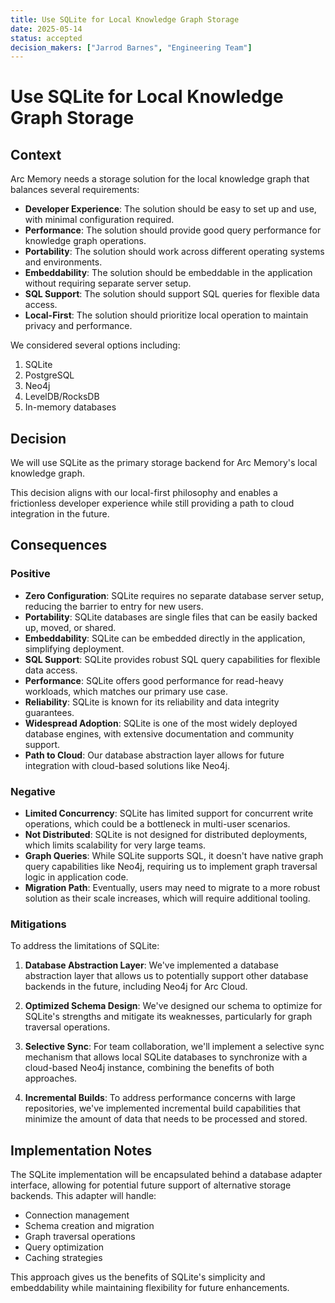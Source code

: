 ```yaml
---
title: Use SQLite for Local Knowledge Graph Storage
date: 2025-05-14
status: accepted
decision_makers: ["Jarrod Barnes", "Engineering Team"]
---
```


# Use SQLite for Local Knowledge Graph Storage

## Context

Arc Memory needs a storage solution for the local knowledge graph that balances several requirements:

- **Developer Experience**: The solution should be easy to set up and use, with minimal configuration required.
- **Performance**: The solution should provide good query performance for knowledge graph operations.
- **Portability**: The solution should work across different operating systems and environments.
- **Embeddability**: The solution should be embeddable in the application without requiring separate server setup.
- **SQL Support**: The solution should support SQL queries for flexible data access.
- **Local-First**: The solution should prioritize local operation to maintain privacy and performance.

We considered several options including:
1. SQLite
2. PostgreSQL
3. Neo4j
4. LevelDB/RocksDB
5. In-memory databases

## Decision

We will use SQLite as the primary storage backend for Arc Memory's local knowledge graph.

This decision aligns with our local-first philosophy and enables a frictionless developer experience while still providing a path to cloud integration in the future.

## Consequences

### Positive

- **Zero Configuration**: SQLite requires no separate database server setup, reducing the barrier to entry for new users.
- **Portability**: SQLite databases are single files that can be easily backed up, moved, or shared.
- **Embeddability**: SQLite can be embedded directly in the application, simplifying deployment.
- **SQL Support**: SQLite provides robust SQL query capabilities for flexible data access.
- **Performance**: SQLite offers good performance for read-heavy workloads, which matches our primary use case.
- **Reliability**: SQLite is known for its reliability and data integrity guarantees.
- **Widespread Adoption**: SQLite is one of the most widely deployed database engines, with extensive documentation and community support.
- **Path to Cloud**: Our database abstraction layer allows for future integration with cloud-based solutions like Neo4j.

### Negative

- **Limited Concurrency**: SQLite has limited support for concurrent write operations, which could be a bottleneck in multi-user scenarios.
- **Not Distributed**: SQLite is not designed for distributed deployments, which limits scalability for very large teams.
- **Graph Queries**: While SQLite supports SQL, it doesn't have native graph query capabilities like Neo4j, requiring us to implement graph traversal logic in application code.
- **Migration Path**: Eventually, users may need to migrate to a more robust solution as their scale increases, which will require additional tooling.

### Mitigations

To address the limitations of SQLite:

1. **Database Abstraction Layer**: We've implemented a database abstraction layer that allows us to potentially support other database backends in the future, including Neo4j for Arc Cloud.

2. **Optimized Schema Design**: We've designed our schema to optimize for SQLite's strengths and mitigate its weaknesses, particularly for graph traversal operations.

3. **Selective Sync**: For team collaboration, we'll implement a selective sync mechanism that allows local SQLite databases to synchronize with a cloud-based Neo4j instance, combining the benefits of both approaches.

4. **Incremental Builds**: To address performance concerns with large repositories, we've implemented incremental build capabilities that minimize the amount of data that needs to be processed and stored.

## Implementation Notes

The SQLite implementation will be encapsulated behind a database adapter interface, allowing for potential future support of alternative storage backends. This adapter will handle:

- Connection management
- Schema creation and migration
- Graph traversal operations
- Query optimization
- Caching strategies

This approach gives us the benefits of SQLite's simplicity and embeddability while maintaining flexibility for future enhancements.
